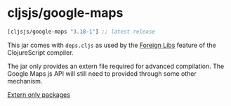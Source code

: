 # cljsjs/google-maps

[](dependency)
```clojure
[cljsjs/google-maps "3.18-1"] ;; latest release
```
[](/dependency)

This jar comes with `deps.cljs` as used by the [Foreign Libs][flibs] feature
of the ClojureScript compiler.

The jar only provides an extern file required for advanced compilation.
The Google Maps js API will still need to provided through some other mechanism.

[Extern only packages](https://github.com/cljsjs/packages/wiki/Extern-only-packages)

[flibs]: https://clojurescript.org/reference/packaging-foreign-deps
